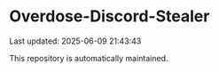 # Overdose-Discord-Stealer

Last updated: 2025-06-09 21:43:43

This repository is automatically maintained.
